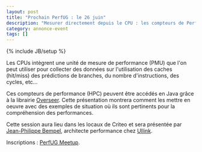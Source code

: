 ```yaml
---
layout: post
title: "Prochain PerfUG : le 26 juin"
description: "Mesurer directement depuis le CPU : les compteurs de Performance"
category: annonce-event
tags: []
---
```

{% include JB/setup %}

Les CPUs intègrent une unité de mesure de performance (PMU) que l'on peut utiliser pour collecter des données sur l'utilisation des caches (hit/miss) des prédictions de branches, du nombre d'instructions, des cycles, etc...

<!-- more -->

Ces compteurs de performance (HPC) peuvent être accédés en Java grâce à la librairie [Overseer](http://www.peternier.com/projects/overseer/overseer.php). Cette présentation montrera comment les mettre en oeuvre avec des exemples de situation où ils sont pertinents pour la compréhension des performances.

Cette session aura lieu dans les locaux de Criteo et sera présentée par [Jean-Philippe Bempel](https://twitter.com/jpbempel), architecte performance chez [Ullink](http://www.ullink.com/).

Inscriptions : [PerfUG Meetup](http://www.meetup.com/PerfUG/events/182703872/).